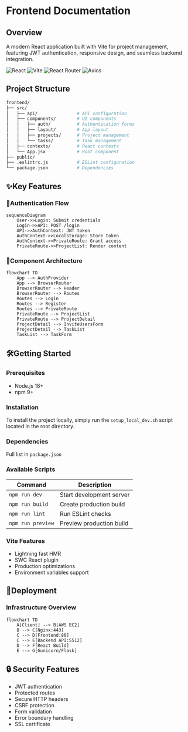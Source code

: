 # Frontend Documentation

## Overview

A modern React application built with Vite for project management, featuring JWT authentication, responsive design, and seamless backend integration.

![React](https://img.shields.io/badge/React-19.1-blue)
![Vite](https://img.shields.io/badge/Vite-6.3-orange)
![React Router](https://img.shields.io/badge/React_Router-7.6-lightgrey)
![Axios](https://img.shields.io/badge/Axios-1.9-green)

## Project Structure

```bash
frontend/
├── src/
│   ├── api/               # API configuration
│   ├── components/        # UI components
│   │   ├── auth/          # Authentication forms
│   │   ├── layout/        # App layout
│   │   ├── projects/      # Project management
│   │   └── tasks/         # Task management
│   ├── contexts/          # React contexts
│   └── App.jsx            # Root component
├── public/
├── .eslintrc.js           # ESLint configuration
└── package.json           # Dependencies
```

## ✨Key Features

### 🔐Authentication Flow

```mermaid
sequenceDiagram
    User->>Login: Submit credentials
    Login->>API: POST /login
    API->>AuthContext: JWT token
    AuthContext->>LocalStorage: Store token
    AuthContext->>PrivateRoute: Grant access
    PrivateRoute->>ProjectList: Render content
```

### 🧩Component Architecture

```mermaid
flowchart TD
    App --> AuthProvider
    App --> BrowserRouter
    BrowserRouter --> Header
    BrowserRouter --> Routes
    Routes --> Login
    Routes --> Register
    Routes --> PrivateRoute
    PrivateRoute --> ProjectList
    PrivateRoute --> ProjectDetail
    ProjectDetail --> InviteUsersForm
    ProjectDetail --> TaskList
    TaskList --> TaskForm
```

## 🛠️Getting Started

### Prerequisites

* Node.js 18+
* npm 9+

### Installation

To install the project locally, simply run the `setup_local_dev.sh` script located in the root directory.

### Dependencies

Full list in `package.json`

### Available Scripts

| Command             | Description              |
| ------------------- | ------------------------ |
| `npm run dev`       | Start development server |
| `npm run build`     | Create production build  |
| `npm run lint`      | Run ESLint checks        |
| `npm run preview`   | Preview production build |

### Vite Features

* Lightning fast HMR
* SWC React plugin
* Production optimizations
* Environment variables support

## 🚀Deployment

### Infrastructure Overview

```mermaid
flowchart TD
    A[Client] --> B[AWS EC2]
    B --> C[Nginx:443]
    C --> D[Frontend:80]
    C --> E[Backend API:5512]
    D --> F[React Build]
    E --> G[Gunicorn/Flask]
```

## 🔒 Security Features

* JWT authentication
* Protected routes
* Secure HTTP headers
* CSRF protection
* Form validation
* Error boundary handling
* SSL certificate
